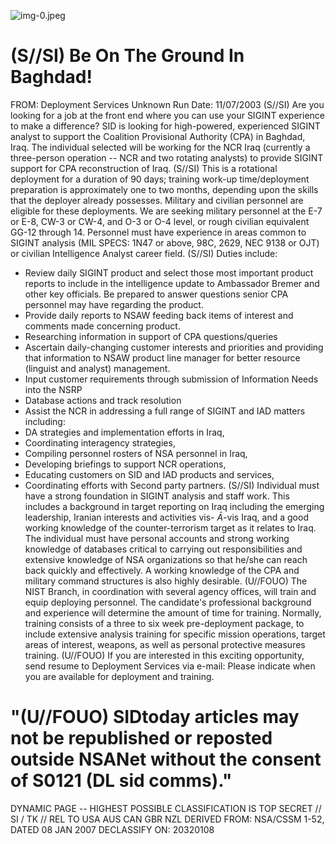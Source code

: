 ![img-0.jpeg](img-0.jpeg)

# (S//SI) Be On The Ground In Baghdad! 

FROM: Deployment Services
Unknown
Run Date: 11/07/2003
(S//SI) Are you looking for a job at the front end where you can use your SIGINT experience to make a difference? SID is looking for high-powered, experienced SIGINT analyst to support the Coalition Provisional Authority (CPA) in Baghdad, Iraq. The individual selected will be working for the NCR Iraq (currently a three-person operation -- NCR and two rotating analysts) to provide SIGINT support for CPA reconstruction of Iraq.
(S//SI) This is a rotational deployment for a duration of 90 days; training work-up time/deployment preparation is approximately one to two months, depending upon the skills that the deployer already possesses. Military and civilian personnel are eligible for these deployments. We are seeking military personnel at the E-7 or E-8, CW-3 or CW-4, and O-3 or O-4 level, or rough civilian equivalent GG-12 through 14. Personnel must have experience in areas common to SIGINT analysis (MIL SPECS: 1N47 or above, 98C, 2629, NEC 9138 or OJT) or civilian Intelligence Analyst career field.
(S//SI) Duties include:

- Review daily SIGINT product and select those most important product reports to include in the intelligence update to Ambassador Bremer and other key officials. Be prepared to answer questions senior CPA personnel may have regarding the product.
- Provide daily reports to NSAW feeding back items of interest and comments made concerning product.
- Researching information in support of CPA questions/queries
- Ascertain daily-changing customer interests and priorities and providing that information to NSAW product line manager for better resource (linguist and analyst) management.
- Input customer requirements through submission of Information Needs into the NSRP
- Database actions and track resolution
- Assist the NCR in addressing a full range of SIGINT and IAD matters including:
- DA strategies and implementation efforts in Iraq,
- Coordinating interagency strategies,
- Compiling personnel rosters of NSA personnel in Iraq,
- Developing briefings to support NCR operations,
- Educating customers on SID and IAD products and services,
- Coordinating efforts with Second party partners.
(S//SI) Individual must have a strong foundation in SIGINT analysis and staff work. This includes a background in target reporting on Iraq including the emerging leadership, Iranian interests and activities vis- $\bar{A}$-vis Iraq, and a good working knowledge of the counter-terrorism target as it relates to Iraq. The individual must have personal accounts and strong working knowledge of databases critical to carrying out responsibilities and extensive knowledge of NSA organizations so that he/she can reach back quickly and effectively. A working knowledge of the CPA and military command structures is also highly desirable.
(U//FOUO) The NIST Branch, in coordination with several agency offices, will train and equip deploying personnel. The candidate's professional background and experience will determine the amount of time for training. Normally, training consists of a three to six week pre-deployment package, to include extensive analysis training for specific mission operations, target areas of interest, weapons, as well as personal protective measures training.
(U//FOUO) If you are interested in this exciting opportunity, send resume to Deployment Services via e-mail: Please indicate when you are available for deployment and
training.

# "(U//FOUO) SIDtoday articles may not be republished or reposted outside NSANet without the consent of S0121 (DL sid comms)." 

DYNAMIC PAGE -- HIGHEST POSSIBLE CLASSIFICATION IS TOP SECRET // SI / TK // REL TO USA AUS CAN GBR NZL DERIVED FROM: NSA/CSSM 1-52, DATED 08 JAN 2007 DECLASSIFY ON: 20320108
